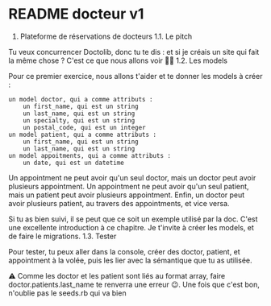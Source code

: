 # README docteur v1
1. Plateforme de réservations de docteurs
1.1. Le pitch

Tu veux concurrencer Doctolib, donc tu te dis : et si je créais un site qui fait la même chose ? C'est ce que nous allons voir 👩‍⚕️
1.2. Les models

Pour ce premier exercice, nous allons t'aider et te donner les models à créer :

    un model doctor, qui a comme attributs :
        un first_name, qui est un string
        un last_name, qui est un string
        un specialty, qui est un string
        un postal_code, qui est un integer
    un model patient, qui a comme attributs :
        un first_name, qui est un string
        un last_name, qui est un string
    un model appoitments, qui a comme attributs :
        un date, qui est un datetime

Un appointment ne peut avoir qu'un seul doctor, mais un doctor peut avoir plusieurs appointment. Un appointment ne peut avoir qu'un seul patient, mais un patient peut avoir plusieurs appointment. Enfin, un doctor peut avoir plusieurs patient, au travers des appointments, et vice versa.

Si tu as bien suivi, il se peut que ce soit un exemple utilisé par la doc. C'est une excellente introduction à ce chapitre. Je t'invite à créer les models, et de faire le migrations.
1.3. Tester

Pour tester, tu peux aller dans la console, créer des doctor, patient, et appointment à la volée, puis les lier avec la sémantique que tu as utilisée.

⚠️ Comme les doctor et les patient sont liés au format array, faire doctor.patients.last_name te renverra une erreur 😉. Une fois que c'est bon, n'oublie pas le seeds.rb qui va bien
